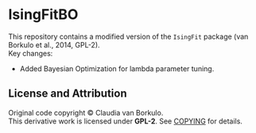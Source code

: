 IsingFitBO
==========

This repository contains a modified version of the `IsingFit` package (van Borkulo et al., 2014, GPL-2).  
Key changes:  
- Added Bayesian Optimization for lambda parameter tuning.  

## License and Attribution
Original code copyright © Claudia van Borkulo.  
This derivative work is licensed under **GPL-2**. See [COPYING](COPYING) for details. 